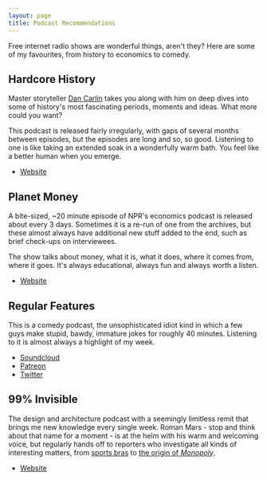 ```yaml
---
layout: page
title: Podcast Recommendations
---
```


Free internet radio shows are wonderful things, aren't they? Here are some of my favourites, from history to economics to comedy.

## Hardcore History

Master storyteller [Dan Carlin](https://en.wikipedia.org/wiki/Dan_Carlin) takes you along with him on deep dives into some of history's most fascinating periods, moments and ideas. What more could you want?

This podcast is released fairly irregularly, with gaps of several months between episodes, but the episodes are long and so, so good. Listening to one is like taking an extended soak in a wonderfully warm bath. You feel like a better human when you emerge.

- [Website](http://www.dancarlin.com/hardcore-history-series/)

## Planet Money

A bite-sized, ~20 minute episode of NPR's economics podcast is released about every 3 days. Sometimes it is a re-run of one from the archives, but these almost always have additional new stuff added to the end, such as brief check-ups on interviewees.

The show talks about money, what it is, what it does, where it comes from, where it goes. It's always educational, always fun and always worth a listen.

- [Website](https://www.npr.org/sections/money/)

## Regular Features

This is a comedy podcast, the unsophisticated idiot kind in which a few guys make stupid, bawdy, immature jokes for roughly 40 minutes. Listening to it is almost always a highlight of my week.

- [Soundcloud](https://soundcloud.com/regularfeatures)
- [Patreon](https://www.patreon.com/regularfeatures)
- [Twitter](https://twitter.com/regularfeatures)

## 99% Invisible

The design and architecture podcast with a seemingly limitless remit that brings me new knowledge every single week. Roman Mars - stop and think about that name for a moment - is at the helm with his warm and welcoming voice, but regularly hands off to reporters who investigate all kinds of interesting matters, from [sports bras](https://99percentinvisible.org/episode/the-athletic-brassiere/) to [the origin of *Monopoly*](https://99percentinvisible.org/episode/the-landlords-game/).

- [Website](https://99percentinvisible.org/episodes/)

